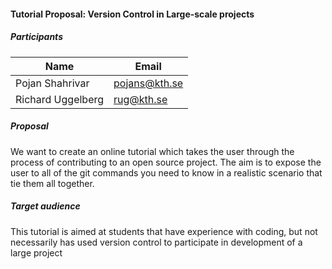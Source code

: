 #### Tutorial Proposal: Version Control in Large-scale projects

##### Participants

| Name | Email |
| ------ | ------ |
| Pojan Shahrivar | pojans@kth.se |
| Richard Uggelberg | rug@kth.se |

##### Proposal
We want to create an online tutorial which takes the user through the process of contributing to an open source project.
The aim is to expose the user to all of the git commands you need to know in a realistic scenario that tie them all together.

##### Target audience
This tutorial is aimed at students that have experience with coding, but not necessarily has used version control to participate in development of a large project
